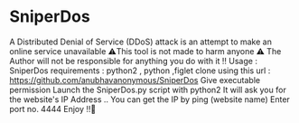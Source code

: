 # SniperDos
A Distributed Denial of Service (DDoS) attack is an attempt to make an online service unavailable
⚠️This tool is not made to harm anyone ⚠️
The Author will not be responsible for anything you do with it !!
Usage : SniperDos
requirements : python2 , python ,figlet 
clone using this url : https://github.com/anubhavanonymous/SniperDos
Give executable permission
Launch the SniperDos.py script with python2
It will ask you for the website's IP Address ..
You can get the IP by ping (website name)
Enter port no. 4444
Enjoy !!🌸
